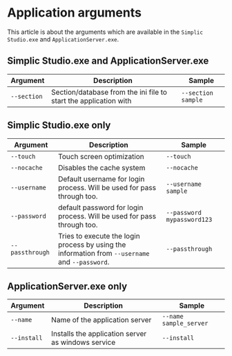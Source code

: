 # Application arguments

This article is about the arguments which are available in the `Simplic Studio.exe` and `ApplicationServer.exe`.

## Simplic Studio.exe and ApplicationServer.exe

| Argument                  | Description                                                       | Sample                                               |
|----------------------|-------------------------------------------------------------------|------------------------------------------------------|
| `--section` | Section/database from the ini file to start the application with                             | `--section sample` |

## Simplic Studio.exe only

| Argument                  | Description                                                       | Sample                                               |
|----------------------|-------------------------------------------------------------------|------------------------------------------------------|
| `--touch` | Touch screen optimization                            | `--touch` |
| `--nocache` | Disables the cache system                            | `--nocache` |
| `--username` | Default username for login process. Will be used for pass through too.                            | `--username sample` |
| `--password` | default password for login process. Will be used for pass through too.                            | `--password mypassword123` |
| `--passthrough` | Tries to execute the login process by using the information from `--username` and `--password`.                            | `--passthrough` |

## ApplicationServer.exe only

| Argument                  | Description                                                       | Sample                                               |
|----------------------|-------------------------------------------------------------------|------------------------------------------------------|
| `--name` | Name of the application server                             | `--name sample_server` |
| `--install` | Installs the application server as windows service                             | `--install` |